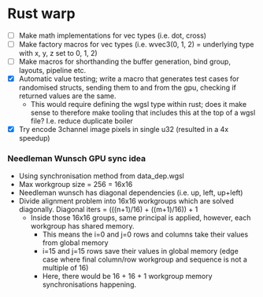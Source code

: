 # Rust warp

 - [ ] Make math implementations for vec types (i.e. dot, cross)
 - [ ] Make factory macros for vec types (i.e. wvec3(0, 1, 2) = underlying type with x, y, z set to 0, 1, 2)
 - [ ] Make macros for shorthanding the buffer generation, bind group, layouts, pipeline etc.
 - [x] Automatic value testing; write a macro that generates test cases for randomised structs, sending them to and from the gpu, checking if returned values are the same.
    - This would require defining the wgsl type within rust; does it make sense to therefore make tooling that includes this at the top of a wgsl file? I.e. reduce duplicate boiler
 - [x] Try encode 3channel image pixels in single u32 (resulted in a 4x speedup)

### Needleman Wunsch GPU sync idea
 - Using synchronisation method from data_dep.wgsl
 - Max workgroup size = 256 = 16x16
 - Needleman wunsch has diagonal dependencies (i.e. up, left, up+left)
 - Divide alignment problem into 16x16 workgroups which are solved diagonally. Diagonal iters = (((n+1)/16) + ((m+1)/16)) + 1
   - Inside those 16x16 groups, same principal is applied, however, each workgroup has shared memory.
     - This means the i=0 and j=0 rows and columns take their values from global memory
     - i=15 and j=15 rows save their values in global memory (edge case where final column/row workgroup and sequence is not a multiple of 16)
     - Here, there would be 16 + 16 + 1 workgroup memory synchronisations happening.

